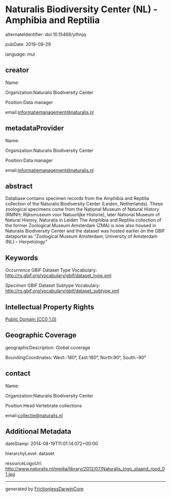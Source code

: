 # Naturalis Biodiversity Center (NL) - Amphibia and Reptilia

alternateIdentifier: doi:10.15468/ythnjq

pubDate: 2019-09-29

language: mul

## creator

Name:

Organization:Naturalis Biodiversity Center

Position:Data manager

email:informatiemanagement@naturalis.nl

## metadataProvider

Name:

Organization:Naturalis Biodiversity Center

Position:Data manager

email:informatiemanagement@naturalis.nl

## abstract

Database contains specimen records from the Amphibia and Reptilia collection of the Naturalis Biodiversity Center (Leiden, Netherlands). These zoological specimens come from the National Museum of Natural History (RMNH; Rijksmuseum voor Natuurlijke Historie), later National Museum of Natural History, Naturalis in Leiden The Amphibia and Reptilia collection of the former Zoological Museum Amsterdam (ZMA) is now also housed in Naturalis Biodiversity Center and the dataset was hosted earlier on the GBIF dataportal as "Zoological Museum Amsterdam, University of Amsterdam (NL) – Herpetology"

## Keywords

*Occurrence* GBIF Dataset Type Vocabulary: http://rs.gbif.org/vocabulary/gbif/dataset_type.xml

*Specimen* GBIF Dataset Subtype Vocabulary: http://rs.gbif.org/vocabulary/gbif/dataset_subtype.xml

## Intellectual Property Rights

 [Public Domain (CC0 1.0)](http://creativecommons.org/publicdomain/zero/1.0/legalcode)

## Geographic Coverage

geographicDescription: Global coverage

BoundingCoordinates: West:-180°, East:180°, North:90°, South:-90°

## contact

Name:

Organization:Naturalis Biodiversity Center

Position:Head Vertebrate collections

email:collectie@naturalis.nl

## Additional Metadata

dateStamp: 2014-08-19T11:01:14.072+00:00

hierarchyLevel: dataset

resourceLogoUrl: http://www.naturalis.nl/media/library/2012/07/Naturalis_logo_staand_rood_01.jpg

---

generated by [FrictionlessDarwinCore](https://github.com/frictionlessdata/FrictionlessDarwinCore)